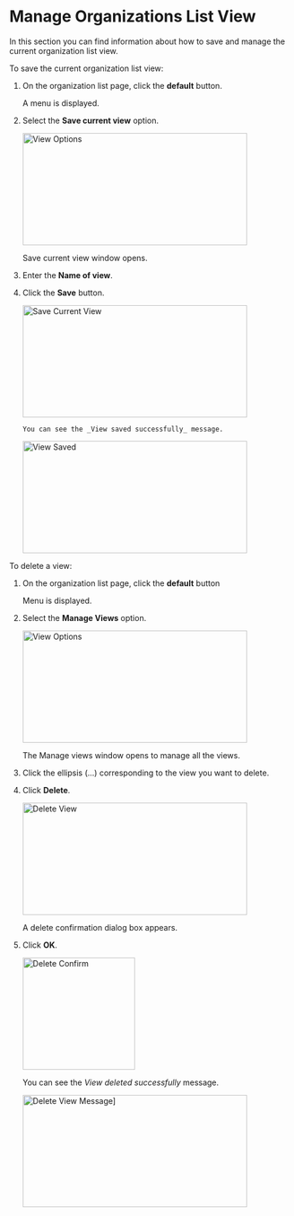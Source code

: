 # Manage Organizations List View

In this section you can find information about how to save and manage the current organization list view. 

To save the current organization list view:

1. On the organization list page, click the **default** button.

    A menu is displayed.

1. Select the **Save current view** option.

    <img src="../images/save-current-view-options.png" alt="View Options" width="400" height="200"/>
  
    Save current view window opens.

1. Enter the **Name of view**.
1. Click the **Save** button.

    <img src="../images/save-current-view.png" alt="Save Current View" width="400" height="200"/>

       You can see the _View saved successfully_ message.

    <img src="../images/view-saved-message.png" alt="View Saved" width="400" height="200"/>
    
To delete a view:

1. On the organization list page, click the **default** button

    Menu is displayed.

1. Select the **Manage Views** option.

    <img src="../images/manage-view-options.png" alt="View Options" width="400" height="200"/>
 
    The Manage views window opens to manage all the views.

1. Click the ellipsis (...) corresponding to the view you want to delete.
1. Click **Delete**.

    <img src="../images/delete-view-button.png" alt="Delete View" width="400" height="200"/>

    A delete confirmation dialog box appears.

1. Click **OK**.

    <img src="../images/delete-view.png" alt="Delete Confirm" width="200" height="200"/>

    You can see the _View deleted successfully_ message.

    <img src="../images/delete-view-message.png" alt="Delete View Message]" width="400" height="200"/>